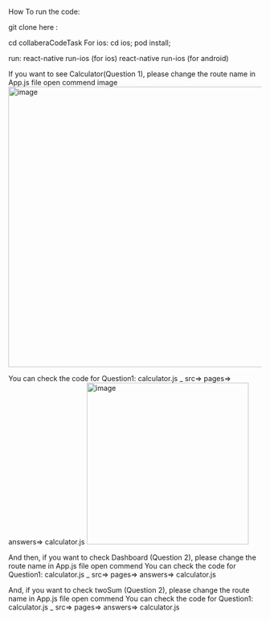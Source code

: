 How To run the code:

git clone here :

cd collaberaCodeTask For ios: cd ios; pod install;

run: react-native run-ios (for ios) react-native run-ios (for android)

If you want to see Calculator(Question 1), please change the route name in App.js file open commend image
<img width="558" alt="image" src="https://github.com/wai72/AeonCodeTask/assets/71938108/43f3058a-1cc0-4a7b-bd03-7a451f271b34">

You can check the code for Question1: calculator.js _ src=> pages=> answers=> calculator.js
<img width="322" alt="image" src="https://github.com/wai72/AeonCodeTask/assets/71938108/69877bb7-58fe-4a8c-84f1-867bdeef17f5">

And then, if you want to check Dashboard (Question 2), please change the route name in App.js file open commend You can check the code for Question1: calculator.js _ src=> pages=> answers=> calculator.js

And, if you want to check twoSum (Question 2), please change the route name in App.js file open commend You can check the code for Question1: calculator.js _ src=> pages=> answers=> calculator.js
